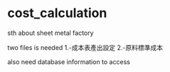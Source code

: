 # cost_calculation
sth about sheet metal factory

two files is needed
1.-成本表產出設定
2.-原料標準成本

also need database information to access 